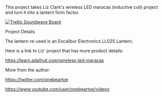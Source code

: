 

 This project takes Liz Clark's wireless LED maracas (inductive coil) project and turn it into a lantern form factor.



[![Trellis Soundwave Board](https://img.youtube.com/vi/SGkKPLnFIKE/0.jpg)](https://www.youtube.com/watch?v=SGkKPLnFIKE)


Project Details

The lantern re-used is an Excalibur Electronics LL02S Lantern.

Here is a link to Liz' project that has more product details:

https://learn.adafruit.com/wireless-led-maracas



More from the author:

https://twitter.com/onebeartoe

https://www.youtube.com/user/onebeartoe/videos